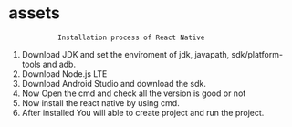 # assets
             	Installation process of React Native

1. Download JDK and set the enviroment of jdk, javapath, sdk/platform-tools and adb.
2. Download Node.js LTE
3. Download Android Studio and download the sdk.
4. Now Open the cmd and check all the version is good or not 
5. Now install the react native by using cmd.
6. After installed You will able to create project and run the project.
